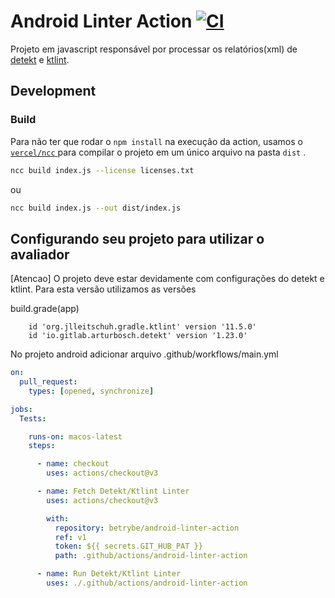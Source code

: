 # Android Linter Action  [![CI](https://github.com/betrybe/junit-android-evaluator-action/actions/workflows/main.yml/badge.svg?branch=main)](https://github.com/betrybe/android-linter-action/actions/workflows/main.yml)

Projeto em javascript responsável por processar os relatórios(xml) de [detekt](https://detekt.dev/) e [ktlint](https://pinterest.github.io/ktlint/0.50.0/). 

## Development

### Build

Para não ter que rodar o `npm install` na execução da action, usamos o [ `vercel/ncc` ](https://github.com/vercel/ncc) para compilar o projeto em um único arquivo na pasta `dist` .

```bash
ncc build index.js --license licenses.txt
```

ou 

```bash
ncc build index.js --out dist/index.js
```

## Configurando seu projeto para utilizar o avaliador 

[Atencao] O projeto deve estar devidamente com configurações do detekt e ktlint.
Para esta versão utilizamos as versões

build.grade(app)

```
    id 'org.jlleitschuh.gradle.ktlint' version '11.5.0'
    id 'io.gitlab.arturbosch.detekt' version '1.23.0'
```

No projeto android adicionar arquivo .github/workflows/main.yml

```yml
on:
  pull_request:
    types: [opened, synchronize]

jobs:
  Tests:

    runs-on: macos-latest
    steps:

      - name: checkout
        uses: actions/checkout@v3

      - name: Fetch Detekt/Ktlint Linter
        uses: actions/checkout@v3

        with:
          repository: betrybe/android-linter-action
          ref: v1
          token: ${{ secrets.GIT_HUB_PAT }}
          path: .github/actions/android-linter-action

      - name: Run Detekt/Ktlint Linter
        uses: ./.github/actions/android-linter-action
```
